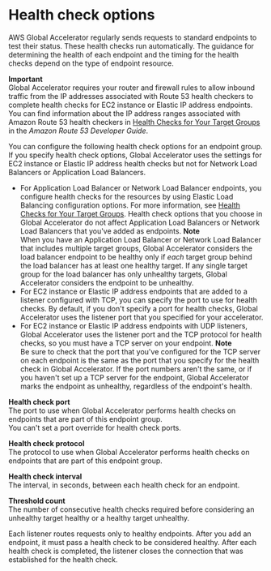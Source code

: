 # Health check options<a name="about-endpoint-groups-health-check-options"></a>

AWS Global Accelerator regularly sends requests to standard endpoints to test their status\. These health checks run automatically\. The guidance for determining the health of each endpoint and the timing for the health checks depend on the type of endpoint resource\. 

**Important**  
Global Accelerator requires your router and firewall rules to allow inbound traffic from the IP addresses associated with Route 53 health checkers to complete health checks for EC2 instance or Elastic IP address endpoints\. You can find information about the IP address ranges associated with Amazon Route 53 health checkers in [Health Checks for Your Target Groups](https://docs.aws.amazon.com/Route53/latest/DeveloperGuide/route-53-ip-addresses.html) in the *Amazon Route 53 Developer Guide*\.

You can configure the following health check options for an endpoint group\. If you specify health check options, Global Accelerator uses the settings for EC2 instance or Elastic IP address health checks but not for Network Load Balancers or Application Load Balancers\.
+ For Application Load Balancer or Network Load Balancer endpoints, you configure health checks for the resources by using Elastic Load Balancing configuration options\. For more information, see [Health Checks for Your Target Groups](https://docs.aws.amazon.com/elasticloadbalancing/latest/network/target-group-health-checks.html)\. Health check options that you choose in Global Accelerator do not affect Application Load Balancers or Network Load Balancers that you've added as endpoints\.
**Note**  
When you have an Application Load Balancer or Network Load Balancer that includes multiple target groups, Global Accelerator considers the load balancer endpoint to be healthy only if *each* target group behind the load balancer has at least one healthy target\. If any single target group for the load balancer has only unhealthy targets, Global Accelerator considers the endpoint to be unhealthy\.
+ For EC2 instance or Elastic IP address endpoints that are added to a listener configured with TCP, you can specify the port to use for health checks\. By default, if you don't specify a port for health checks, Global Accelerator uses the listener port that you specified for your accelerator\.
+ For EC2 instance or Elastic IP address endpoints with UDP listeners, Global Accelerator uses the listener port and the TCP protocol for health checks, so you must have a TCP server on your endpoint\.
**Note**  
Be sure to check that the port that you've configured for the TCP server on each endpoint is the same as the port that you specify for the health check in Global Accelerator\. If the port numbers aren't the same, or if you haven't set up a TCP server for the endpoint, Global Accelerator marks the endpoint as unhealthy, regardless of the endpoint's health\.

**Health check port**  
The port to use when Global Accelerator performs health checks on endpoints that are part of this endpoint group\.  
You can't set a port override for health check ports\.

**Health check protocol**  
The protocol to use when Global Accelerator performs health checks on endpoints that are part of this endpoint group\.

**Health check interval**  
The interval, in seconds, between each health check for an endpoint\.

**Threshold count**  
The number of consecutive health checks required before considering an unhealthy target healthy or a healthy target unhealthy\.

Each listener routes requests only to healthy endpoints\. After you add an endpoint, it must pass a health check to be considered healthy\. After each health check is completed, the listener closes the connection that was established for the health check\.